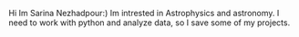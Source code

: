Hi Im Sarina Nezhadpour:)
Im intrested in Astrophysics and astronomy.
I need to work with python and analyze data, so I save some of my projects.
